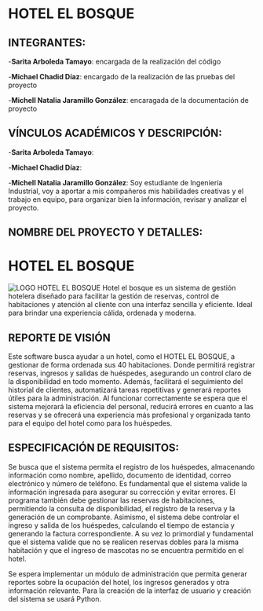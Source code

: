 # **HOTEL EL BOSQUE**
## **INTEGRANTES**:
-**Sarita Arboleda Tamayo**: encargada de la realización del código

-**Michael Chadid Díaz**: encargado de la realización de las pruebas del proyecto

-**Michell Natalia Jaramillo González**: encaragada de la documentación de proyecto
## **VÍNCULOS ACADÉMICOS Y DESCRIPCIÓN**:

-**Sarita Arboleda Tamayo**: 

-**Michael Chadid Díaz**: 

-**Michell Natalia Jaramillo González**: Soy estudiante de Ingeniería Industrial, voy a aportar a mis compañeros mis habilidades creativas y el trabajo en equipo, para organizar bien la información, revisar y analizar el proyecto. 
## **NOMBRE DEL PROYECTO Y DETALLES**:
# **HOTEL EL BOSQUE**
![LOGO HOTEL EL BOSQUE](https://github.com/user-attachments/assets/068daef2-56ba-4b2f-9e54-8029b15d4696)
Hotel el bosque es un sistema de gestión hotelera diseñado para facilitar la gestión de reservas, control de habitaciones y atención al cliente con una interfaz sencilla y eficiente. Ideal para brindar una experiencia cálida, ordenada y moderna. 
## **REPORTE DE VISIÓN**
Este software busca ayudar a un hotel, como el HOTEL EL BOSQUE, a gestionar de forma ordenada sus 40 habitaciones. Donde permitirá registrar reservas, ingresos y salidas de huéspedes, asegurando un control claro de la disponibilidad en todo momento. Además, facilitará el seguimiento del historial de clientes, automatizará tareas repetitivas y generará reportes útiles para la administración. Al funcionar correctamente se espera que el sistema mejorará la eficiencia del personal, reducirá errores en cuanto a las reservas y se ofrecerá una experiencia más profesional y organizada tanto para el equipo del hotel como para los huéspedes. 
## **ESPECIFICACIÓN DE REQUISITOS**: 
Se busca que el sistema permita el registro de los huéspedes, almacenando información como nombre, apellido, documento de identidad, correo electrónico y número de teléfono. Es fundamental que el sistema valide la información ingresada para asegurar su corrección y evitar errores. El programa también debe gestionar las reservas de habitaciones, permitiendo la consulta de disponibilidad, el registro de la reserva y la generación de un comprobante. Asimismo, el sistema debe controlar el ingreso y salida de los huéspedes, calculando el tiempo de estancia y generando la factura correspondiente. A su vez lo primordial y fundamental que el sistema valide que no se realicen reservas dobles para la misma habitación y que el ingreso de mascotas no se encuentra permitido en el hotel.  

Se espera implementar un módulo de administración que permita generar reportes sobre la ocupación del hotel, los ingresos generados y otra información relevante. Para la creación de la interfaz de usuario y creación del sistema se usará Python. 
